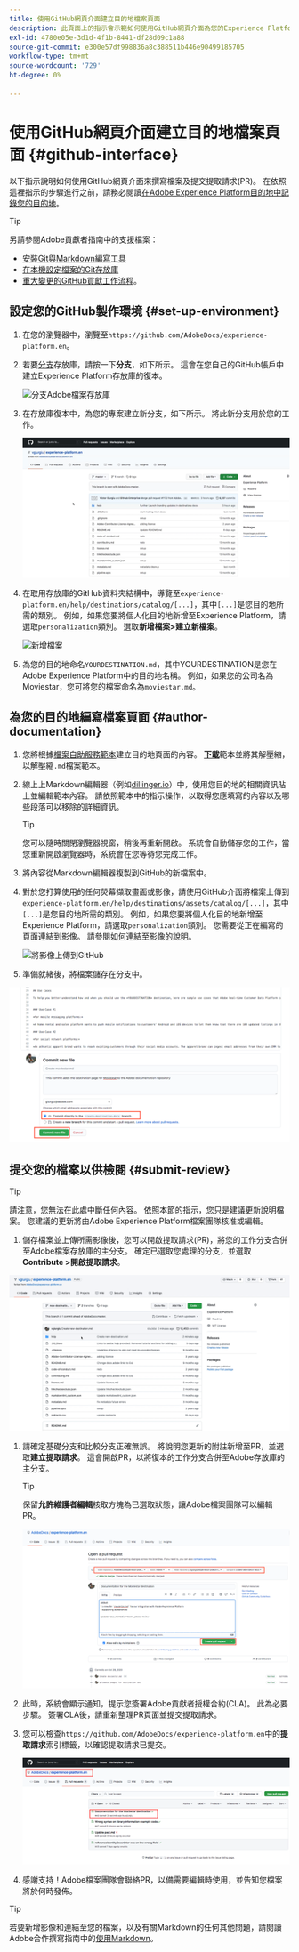 ```yaml
---
title: 使用GitHub網頁介面建立目的地檔案頁面
description: 此頁面上的指示會示範如何使用GitHub網頁介面為您的Experience Platform目的地製作檔案頁面，並提交以供檢閱。
exl-id: 4780e05e-3d1d-4f1b-8441-df28d09c1a88
source-git-commit: e300e57df998836a8c388511b446e90499185705
workflow-type: tm+mt
source-wordcount: '729'
ht-degree: 0%

---
```


# 使用GitHub網頁介面建立目的地檔案頁面 {#github-interface}

以下指示說明如何使用GitHub網頁介面來撰寫檔案及提交提取請求(PR)。 在依照這裡指示的步驟進行之前，請務必閱讀[在Adobe Experience Platform目的地中記錄您的目的地](./documentation-instructions.md)。

>[!TIP]
>
>另請參閱Adobe貢獻者指南中的支援檔案：
>* [安裝Git與Markdown編寫工具](https://experienceleague.adobe.com/docs/contributor/contributor-guide/setup/install-tools.html)
>* [在本機設定檔案的Git存放庫](https://experienceleague.adobe.com/docs/contributor/contributor-guide/setup/local-repo.html)
>* [重大變更的GitHub貢獻工作流程](https://experienceleague.adobe.com/docs/contributor/contributor-guide/setup/full-workflow.html)。

## 設定您的GitHub製作環境 {#set-up-environment}

1. 在您的瀏覽器中，瀏覽至`https://github.com/AdobeDocs/experience-platform.en`。
2. 若要[分支](https://experienceleague.adobe.com/docs/contributor/contributor-guide/setup/local-repo.html#fork-the-repository)存放庫，請按一下&#x200B;**分支**，如下所示。 這會在您自己的GitHub帳戶中建立Experience Platform存放庫的復本。

   ![分支Adobe檔案存放庫](../assets/docs-framework/ssd-fork-repository.gif)

3. 在存放庫復本中，為您的專案建立新分支，如下所示。 將此新分支用於您的工作。

   ![建立新的GitHub分支](../assets/docs-framework/new-branch-github.gif)

4. 在取用存放庫的GitHub資料夾結構中，導覽至`experience-platform.en/help/destinations/catalog/[...]`，其中`[...]`是您目的地所需的類別。 例如，如果您要將個人化目的地新增至Experience Platform，請選取`personalization`類別。 選取&#x200B;**新增檔案>建立新檔案**。

   ![新增檔案](../assets/docs-framework/github-navigate-and-create-file.gif)

5. 為您的目的地命名`YOURDESTINATION.md`，其中YOURDESTINATION是您在Adobe Experience Platform中的目的地名稱。 例如，如果您的公司名為Moviestar，您可將您的檔案命名為`moviestar.md`。

## 為您的目的地編寫檔案頁面 {#author-documentation}

1. 您將根據[檔案自助服務範本](./self-service-template.md)建立目的地頁面的內容。 **[下載](../assets/docs-framework/yourdestination-template.zip)**&#x200B;範本並將其解壓縮，以解壓縮`.md`檔案範本。
2. 線上上Markdown編輯器（例如[dillinger.io](https://dillinger.io/)）中，使用您目的地的相關資訊貼上並編輯範本內容。 請依照範本中的指示操作，以取得您應填寫的內容以及哪些段落可以移除的詳細資訊。

   >[!TIP]
   >
   >您可以隨時關閉瀏覽器視窗，稍後再重新開啟。 系統會自動儲存您的工作，當您重新開啟瀏覽器時，系統會在您等待您完成工作。
3. 將內容從Markdown編輯器複製到GitHub的新檔案中。
4. 對於您打算使用的任何熒幕擷取畫面或影像，請使用GitHub介面將檔案上傳到`experience-platform.en/help/destinations/assets/catalog/[...]`，其中`[...]`是您目的地所需的類別。 例如，如果您要將個人化目的地新增至Experience Platform，請選取`personalization`類別。 您需要從正在編寫的頁面連結到影像。 請參閱[如何連結至影像的說明](https://experienceleague.adobe.com/docs/contributor/contributor-guide/writing-essentials/linking.html#link-to-images)。

   ![將影像上傳到GitHub](../assets/docs-framework/upload-image.gif)

5. 準備就緒後，將檔案儲存在分支中。

![確認檔案建立](../assets/docs-framework/ssd-confirm-file-creation.png)

## 提交您的檔案以供檢閱 {#submit-review}

>[!TIP]
>
>請注意，您無法在此處中斷任何內容。 依照本節的指示，您只是建議更新說明檔案。 您建議的更新將由Adobe Experience Platform檔案團隊核准或編輯。

1. 儲存檔案並上傳所需影像後，您可以開啟提取請求(PR)，將您的工作分支合併至Adobe檔案存放庫的主分支。 確定已選取您處理的分支，並選取&#x200B;**Contribute >開啟提取請求**。

![建立提取請求](../assets/docs-framework/ssd-create-pull-request-1.gif)

1. 請確定基礎分支和比較分支正確無誤。 將說明您更新的附註新增至PR，並選取&#x200B;**建立提取請求**。 這會開啟PR，以將復本的工作分支合併至Adobe存放庫的主分支。

   >[!TIP]
   >
   >保留&#x200B;**允許維護者編輯**&#x200B;核取方塊為已選取狀態，讓Adobe檔案團隊可以編輯PR。

   ![建立提取要求以Adobe檔案存放庫](../assets/docs-framework/ssd-create-pull-request-2.png)

1. 此時，系統會顯示通知，提示您簽署Adobe貢獻者授權合約(CLA)。 此為必要步驟。 簽署CLA後，請重新整理PR頁面並提交提取請求。

1. 您可以檢查`https://github.com/AdobeDocs/experience-platform.en`中的&#x200B;**提取請求**&#x200B;索引標籤，以確認提取請求已提交。

   ![PR成功](../assets/docs-framework/ssd-pr-successful.png)

1. 感謝支持！Adobe檔案團隊會聯絡PR，以備需要編輯時使用，並告知您檔案將於何時發佈。

>[!TIP]
>
>若要新增影像和連結至您的檔案，以及有關Markdown的任何其他問題，請閱讀Adobe合作撰寫指南中的[使用Markdown](https://experienceleague.adobe.com/docs/contributor/contributor-guide/writing-essentials/markdown.html)。
